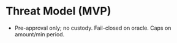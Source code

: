 ﻿# Threat Model (MVP)
- Pre-approval only; no custody. Fail-closed on oracle. Caps on amount/min period.
